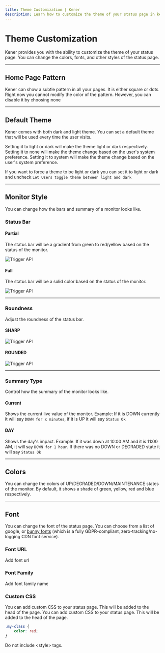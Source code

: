 ```yaml
---
title: Theme Customization | Kener
description: Learn how to customize the theme of your status page in kener.
---
```


# Theme Customization

Kener provides you with the ability to customize the theme of your status page. You can change the colors, fonts, and other styles of the status page.

---

## Home Page Pattern

Kener can show a subtle pattern in all your pages. It is either square or dots. Right now you cannot modify the color of the pattern. However, you can disable it by choosing none

---

## Default Theme

Kener comes with both dark and light theme. You can set a default theme that will be used every time the user visits.

Setting it to light or dark will make the theme light or dark respectively. Setting it to none will make the theme change based on the user's system preference. Setting it to system will make the theme change based on the user's system preference.

If you want to force a theme to be light or dark you can set it to light or dark and uncheck `Let Users toggle theme between light and dark`

---

## Monitor Style

You can change how the bars and summary of a monitor looks like.

### Status Bar

#### Partial

The status bar will be a gradient from green to red/yellow based on the status of the monitor.

![Trigger API](/documentation/x1.png)

#### Full

The status bar will be a solid color based on the status of the monitor.

![Trigger API](/documentation/x2.png)

---

### Roundness

Adjust the roundness of the status bar.

#### SHARP

![Trigger API](/documentation/x4.png)

#### ROUNDED

![Trigger API](/documentation/x3.png)

---

### Summary Type

Control how the summary of the monitor looks like.

#### Current

Shows the current live value of the monitor. Example: If it is DOWN currently it will say `DOWN for x minutes`, if it is UP it will say `Status Ok`

#### DAY

Shows the day's impact. Example: If it was down at 10:00 AM and it is 11:00 AM, it will say `DOWN for 1 hour`. If there was no DOWN or DEGRADED state it will say `Status Ok`

---

## Colors

You can change the colors of UP/DEGRADED/DOWN/MAINTENANCE states of the monitor. By default, it shows a shade of green, yellow, red and blue respectively.

---

## Font

You can change the font of the status page. You can choose from a list of google, or [bunny fonts](https://fonts.bunny.net/) (which is a fully GDPR-compliant, zero-tracking/no-logging CDN font service).

### Font URL

Add font url

### Font Family

Add font family name

### Custom CSS

You can add custom CSS to your status page. This will be added to the head of the page. You can add custom CSS to your status page. This will be added to the head of the page.

```css
.my-class {
    color: red;
}
```

<div class="note danger">
	Do not include &#x3C;style&#x3E; tags.
</div>

